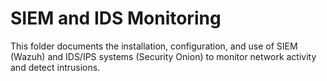 # SIEM and IDS Monitoring

This folder documents the installation, configuration, and use of SIEM (Wazuh) and IDS/IPS systems (Security Onion) to monitor network activity and detect intrusions.
